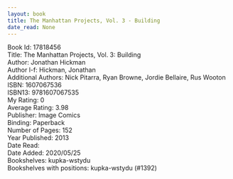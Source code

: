 ```yaml
---
layout: book
title: The Manhattan Projects, Vol. 3 - Building
date_read: None
---
```


Book Id: 17818456<br />
Title: The Manhattan Projects, Vol. 3: Building<br />
Author: Jonathan Hickman<br />
Author l-f: Hickman, Jonathan<br />
Additional Authors: Nick Pitarra, Ryan Browne, Jordie Bellaire, Rus Wooton<br />
ISBN: 1607067536<br />
ISBN13: 9781607067535<br />
My Rating: 0<br />
Average Rating: 3.98<br />
Publisher: Image Comics<br />
Binding: Paperback<br />
Number of Pages: 152<br />
Year Published: 2013<br />
Date Read: <br />
Date Added: 2020/05/25<br />
Bookshelves: kupka-wstydu<br />
Bookshelves with positions: kupka-wstydu (#1392)<br />

